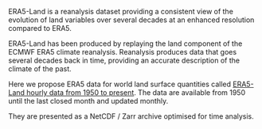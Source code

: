 ERA5-Land is a reanalysis dataset providing a consistent view of the evolution of land variables
over several decades at an enhanced resolution compared to ERA5.

ERA5-Land has been produced by replaying the land component of the ECMWF ERA5 climate reanalysis.
Reanalysis produces data that goes several decades back in time, providing an accurate description of the climate of the past.

Here we propose ERA5 data for world land surface quantities called [ERA5-Land hourly data from 1950 to present](https://doi.org/10.24381/cds.e2161bac). The data are available from 1950 until the last closed month and updated monthly.

They are presented as a NetCDF / Zarr archive optimised for time analysis.
